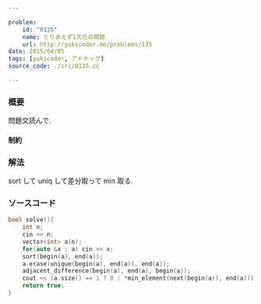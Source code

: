 ```yaml
---

problem:
    id: "0135"
    name: とりあえず1次元の問題
    url: http://yukicoder.me/problems/135
date: 2015/04/05
tags: [yukicoder, アドホック]
source_code: ./src/0135.cc

---
```


### 概要

問題文読んで.

#### 制約

### 解法

sort して uniq して差分取って min 取る.

### ソースコード
~~~ cpp
bool solve(){
    int n;
    cin >> n;
    vector<int> a(n);
    for(auto &x : a) cin >> x;
    sort(begin(a), end(a));
    a.erase(unique(begin(a), end(a)), end(a));
    adjacent_difference(begin(a), end(a), begin(a));
    cout << (a.size() == 1 ? 0 : *min_element(next(begin(a)), end(a))) << endl;
    return true;
}
~~~

